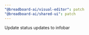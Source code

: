 ```yaml
---
"@breadboard-ai/visual-editor": patch
"@breadboard-ai/shared-ui": patch
---
```


Update status updates to infobar
